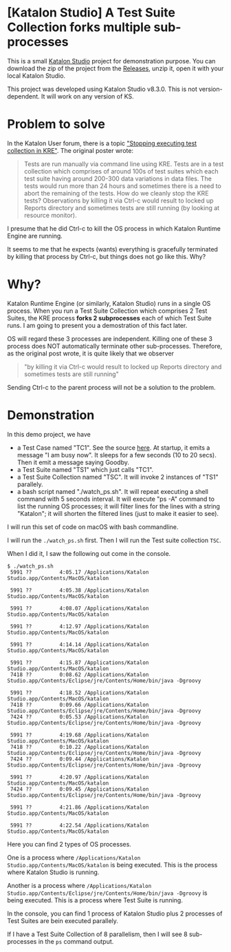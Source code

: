 # [Katalon Studio] A Test Suite Collection forks multiple sub-processes

This is a small [Katalon Studio](https://katalon.com/katalon-studio/) project for demonstration purpose.
You can download the zip of the project from the [Releases](page), unzip it, open it
with your local Katalon Studio.

This project was developed using Katalon Studio v8.3.0. This is not version-dependent. It will work on any version of KS.


# Problem to solve

In the Katalon User forum, there is a topic ["Stopping executing test collection in KRE"](https://forum.katalon.com/t/stopping-executing-test-collection-in-kre/64677). The original poster wrote:

>Tests are run manually via command line using KRE. Tests are in a test collection which comprises of around 100s of test suites which each test suite having around 200-300 data variations in data files. The tests would run more than 24 hours and sometimes there is a need to abort the remaining of the tests.
>How do we cleanly stop the KRE tests? Observations by killing it via Ctrl-c would result to locked up Reports directory and sometimes tests are still running (by looking at resource monitor).

I presume that he did Ctrl-c to kill the OS process in which Katalon Runtime Engine are running.

It seems to me that he expects (wants) everything is gracefully terminated by killing that process by Ctrl-c, but things does not go like this. Why?

# Why? 

Katalon Runtime Engine (or similarly, Katalon Studio) runs in a single OS process.
When you run a Test Suite Collection which comprises 2 Test Suites,
the KRE process **forks 2 subprocesses** each of which Test Suite runs.
I am going to present you a demostration of this fact later.

OS will regard these 3 processes are independent.
Killing one of these 3 process does NOT automatically terminate other sub-processes.
Therefore, as the original post wrote, it is quite likely that we observer

>"by killing it via Ctrl-c would result to locked up Reports directory and sometimes tests are still running" 

Sending Ctrl-c to the parent process will not be a solution to the problem.

# Demonstration

In this demo project, we have

- a Test Case named "TC1". See the source [here](https://github.com/kazurayam/KsTestSuiteCollectionComprisesWithMultipleOSProcesses/blob/master/Scripts/TC1/Script1651370219154.groovy). At startup, it emits a message "I am busy now". It sleeps for a few seconds (10 to 20 secs). Then it emit a message saying Goodby.
- a Test Suite named "TS1" which just calls "TC1".
- a Test Suite Collection named "TSC". It will invoke 2 instances of "TS1" parallely.
- a bash script named "./watch_ps.sh". It will repeat executing a shell command with 5 seconds interval. It will execute "ps -A" command to list the running OS processes; it will filter lines for the lines with a string "Katalon"; it will shorten the filtered lines (just to make it easier to see).

I will run this set of code on macOS with bash commandline.

I will run the `./watch_ps.sh` first. Then I will run the Test suite collection `TSC`.

When I did it, I saw the following out come in the console.

```
$ ./watch_ps.sh
 5991 ??         4:05.17 /Applications/Katalon Studio.app/Contents/MacOS/katalon

 5991 ??         4:05.38 /Applications/Katalon Studio.app/Contents/MacOS/katalon

 5991 ??         4:08.07 /Applications/Katalon Studio.app/Contents/MacOS/katalon

 5991 ??         4:12.97 /Applications/Katalon Studio.app/Contents/MacOS/katalon

 5991 ??         4:14.14 /Applications/Katalon Studio.app/Contents/MacOS/katalon

 5991 ??         4:15.87 /Applications/Katalon Studio.app/Contents/MacOS/katalon
 7418 ??         0:08.62 /Applications/Katalon Studio.app/Contents/Eclipse/jre/Contents/Home/bin/java -Dgroovy

 5991 ??         4:18.52 /Applications/Katalon Studio.app/Contents/MacOS/katalon
 7418 ??         0:09.66 /Applications/Katalon Studio.app/Contents/Eclipse/jre/Contents/Home/bin/java -Dgroovy
 7424 ??         0:05.53 /Applications/Katalon Studio.app/Contents/Eclipse/jre/Contents/Home/bin/java -Dgroovy

 5991 ??         4:19.68 /Applications/Katalon Studio.app/Contents/MacOS/katalon
 7418 ??         0:10.22 /Applications/Katalon Studio.app/Contents/Eclipse/jre/Contents/Home/bin/java -Dgroovy
 7424 ??         0:09.44 /Applications/Katalon Studio.app/Contents/Eclipse/jre/Contents/Home/bin/java -Dgroovy

 5991 ??         4:20.97 /Applications/Katalon Studio.app/Contents/MacOS/katalon
 7424 ??         0:09.45 /Applications/Katalon Studio.app/Contents/Eclipse/jre/Contents/Home/bin/java -Dgroovy

 5991 ??         4:21.86 /Applications/Katalon Studio.app/Contents/MacOS/katalon

 5991 ??         4:22.54 /Applications/Katalon Studio.app/Contents/MacOS/katalon
```

Here you can find 2 types of OS processes.

One is a process where `/Applications/Katalon Studio.app/Contents/MacOS/katalon` is being executed. This is the process where Katalon Studio is running.

Another is a process where `/Applications/Katalon Studio.app/Contents/Eclipse/jre/Contents/Home/bin/java -Dgroovy` is being executed. This is a process where Test Suite is running.

In the console, you can find 1 process of Katalon Studio plus 2 processes of Test Suites are bein executed parallely.

If I have a Test Suite Collection of 8 parallelism, then I will see 8 sub-processes in the `ps` command output.
